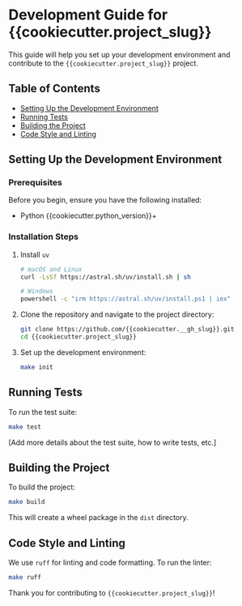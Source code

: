 # Development Guide for {{cookiecutter.project_slug}}

This guide will help you set up your development environment and contribute to the `{{cookiecutter.project_slug}}` project.

## Table of Contents

- [Setting Up the Development Environment](#setting-up-the-development-environment)
- [Running Tests](#running-tests)
- [Building the Project](#building-the-project)
- [Code Style and Linting](#code-style-and-linting)

## Setting Up the Development Environment

### Prerequisites

Before you begin, ensure you have the following installed:

- Python {{cookiecutter.python_version}}+

### Installation Steps

1. Install `uv`

    ```bash
    # macOS and Linux
    curl -LsSf https://astral.sh/uv/install.sh | sh

    # Windows
    powershell -c "irm https://astral.sh/uv/install.ps1 | iex"
    ```

2. Clone the repository and navigate to the project directory:

    ```bash
    git clone https://github.com/{{cookiecutter.__gh_slug}}.git
    cd {{cookiecutter.project_slug}}
    ```

3. Set up the development environment:

    ```bash
    make init
    ```

## Running Tests

To run the test suite:

```bash
make test
```

[Add more details about the test suite, how to write tests, etc.]

## Building the Project

To build the project:

```bash
make build
```

This will create a wheel package in the `dist` directory.

## Code Style and Linting

We use `ruff` for linting and code formatting. To run the linter:

```bash
make ruff
```

Thank you for contributing to `{{cookiecutter.project_slug}}`!

